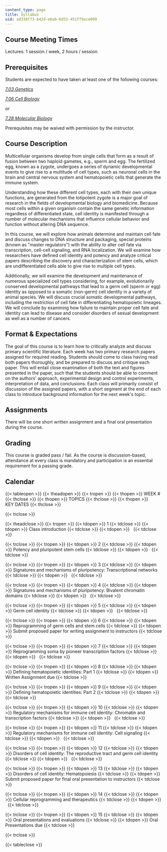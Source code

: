 ```yaml
---
content_type: page
title: Syllabus
uid: ad338f73-b42d-e6ab-6d53-451ff9ace099
---
```


Course Meeting Times
--------------------

Lectures: 1 session / week, 2 hours / session

Prerequisites
-------------

Students are expected to have taken at least one of the following courses:

[_7.03 Genetics_](/courses/7-03-genetics-fall-2004/)

[_7.06 Cell Biology_](/courses/7-06-cell-biology-spring-2007/)

_or_

[_7.28 Molecular Biology_](/courses/7-28-molecular-biology-spring-2005/)

Prerequisites may be waived with permission by the instructor.

Course Description
------------------

Multicellular organisms develop from single cells that form as a result of fusion between two haploid gametes, e.g., sperm and egg. The fertilized egg, known as a zygote, undergoes a series of dynamic developmental events to give rise to a multitude of cell types, such as neuronal cells in the brain and central nervous system and hematopoietic cells that generate the immune system.

Understanding how these different cell types, each with their own unique functions, are generated from the totipotent zygote is a major goal of research in the fields of developmental biology and biomedicine. Because most cells within a given organism contain the same genetic information regardless of differentiated state, cell identity is manifested through a number of molecular mechanisms that influence cellular behavior and function without altering DNA sequence.

In this course, we will explore how animals determine and maintain cell fate and discuss changes to DNA structure and packaging, special proteins (known as "master regulators") with the ability to alter cell fate via transcription, cell-cell signaling, and RNA localization. We will examine how researchers have defined cell identity and potency and analyze critical papers describing the discovery and characterization of stem cells, which are undifferentiated cells able to give rise to multiple cell types.

Additionally, we will examine the development and maintenance of numerous specialized cell types considering, for example, evolutionarily conserved developmental pathways that lead to a germ cell (sperm or egg) identity as opposed to a somatic (non-germ) cell identity in a variety of animal species. We will discuss crucial somatic developmental pathways, including the restriction of cell fate in differentiating hematopoietic lineages. We will conclude by examining how failure to maintain proper cell fate and identity can lead to disease and consider disorders of sexual development as well as a number of cancers.

Format & Expectations
---------------------

The goal of this course is to learn how to critically analyze and discuss primary scientific literature. Each week has two primary research papers assigned for required reading. Students should come to class having read both papers thoroughly, and be prepared to discuss and critique each paper. This will entail close examination of both the text and figures presented in the paper, such that the students should be able to comment on the authors' approach, experimental design and control experiments, interpretation of data, and conclusions. Each class will primarily consist of discussion of the assigned papers, with a short segment at the end of each class to introduce background information for the next week's topic.

Assignments
-----------

There will be one short written assignment and a final oral presentation during the course.

Grading
-------

This course is graded pass / fail. As the course is discussion-based, attendance at every class is mandatory and participation is an essential requirement for a passing grade.

Calendar
--------

{{< tableopen >}}
{{< theadopen >}}
{{< tropen >}}
{{< thopen >}}
WEEK #
{{< thclose >}}
{{< thopen >}}
TOPICS
{{< thclose >}}
{{< thopen >}}
KEY DATES
{{< thclose >}}

{{< trclose >}}

{{< theadclose >}}
{{< tropen >}}
{{< tdopen >}}
1
{{< tdclose >}}
{{< tdopen >}}
Class introduction
{{< tdclose >}}
{{< tdopen >}}
 
{{< tdclose >}}

{{< trclose >}}
{{< tropen >}}
{{< tdopen >}}
2
{{< tdclose >}}
{{< tdopen >}}
Potency and pluripotent stem cells
{{< tdclose >}}
{{< tdopen >}}
 
{{< tdclose >}}

{{< trclose >}}
{{< tropen >}}
{{< tdopen >}}
3
{{< tdclose >}}
{{< tdopen >}}
Signatures and mechanisms of pluripotency: Transcriptional networks
{{< tdclose >}}
{{< tdopen >}}
 
{{< tdclose >}}

{{< trclose >}}
{{< tropen >}}
{{< tdopen >}}
4
{{< tdclose >}}
{{< tdopen >}}
Signatures and mechanisms of pluripotency: Bivalent chromatin domains
{{< tdclose >}}
{{< tdopen >}}
 
{{< tdclose >}}

{{< trclose >}}
{{< tropen >}}
{{< tdopen >}}
5
{{< tdclose >}}
{{< tdopen >}}
Germ cell identity
{{< tdclose >}}
{{< tdopen >}}
 
{{< tdclose >}}

{{< trclose >}}
{{< tropen >}}
{{< tdopen >}}
6
{{< tdclose >}}
{{< tdopen >}}
Reprogramming of germ cells and stem cells
{{< tdclose >}}
{{< tdopen >}}
Submit proposed paper for writing assignment to instructors
{{< tdclose >}}

{{< trclose >}}
{{< tropen >}}
{{< tdopen >}}
7
{{< tdclose >}}
{{< tdopen >}}
Reprogramming soma by pioneer transcription factors
{{< tdclose >}}
{{< tdopen >}}
 
{{< tdclose >}}

{{< trclose >}}
{{< tropen >}}
{{< tdopen >}}
8
{{< tdclose >}}
{{< tdopen >}}
Defining hematopoietic identities: Part 1
{{< tdclose >}}
{{< tdopen >}}
Written Assignment due
{{< tdclose >}}

{{< trclose >}}
{{< tropen >}}
{{< tdopen >}}
9
{{< tdclose >}}
{{< tdopen >}}
Defining hematopoietic identities: Part 2
{{< tdclose >}}
{{< tdopen >}}
 
{{< tdclose >}}

{{< trclose >}}
{{< tropen >}}
{{< tdopen >}}
10
{{< tdclose >}}
{{< tdopen >}}
Regulatory mechanisms for immune cell identity: Chromatin and transcription factors
{{< tdclose >}}
{{< tdopen >}}
 
{{< tdclose >}}

{{< trclose >}}
{{< tropen >}}
{{< tdopen >}}
11
{{< tdclose >}}
{{< tdopen >}}
Regulatory mechanisms for immune cell identity: Cell signaling
{{< tdclose >}}
{{< tdopen >}}
 
{{< tdclose >}}

{{< trclose >}}
{{< tropen >}}
{{< tdopen >}}
﻿12
{{< tdclose >}}
{{< tdopen >}}
Disorders of cell identity: The reproductive tract and germ cell identity
{{< tdclose >}}
{{< tdopen >}}
 
{{< tdclose >}}

{{< trclose >}}
{{< tropen >}}
{{< tdopen >}}
﻿﻿13
{{< tdclose >}}
{{< tdopen >}}
Disorders of cell identity: Hematopoiesis
{{< tdclose >}}
{{< tdopen >}}
Submit proposed paper for final oral presentation to instructors
{{< tdclose >}}

{{< trclose >}}
{{< tropen >}}
{{< tdopen >}}
14
{{< tdclose >}}
{{< tdopen >}}
Cellular reprogramming and therapeutics
{{< tdclose >}}
{{< tdopen >}}
 
{{< tdclose >}}

{{< trclose >}}
{{< tropen >}}
{{< tdopen >}}
15
{{< tdclose >}}
{{< tdopen >}}
Oral presentations and evaluations
{{< tdclose >}}
{{< tdopen >}}
Oral Presentations due
{{< tdclose >}}

{{< trclose >}}

{{< tableclose >}}